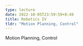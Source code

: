 ```yaml
---
type: lecture
date: 2022-10-05T23:59:59+8:49
title: Robotics IV 
tldr: "Motion Planning, Control"
---
```

Motion Planning, Control
